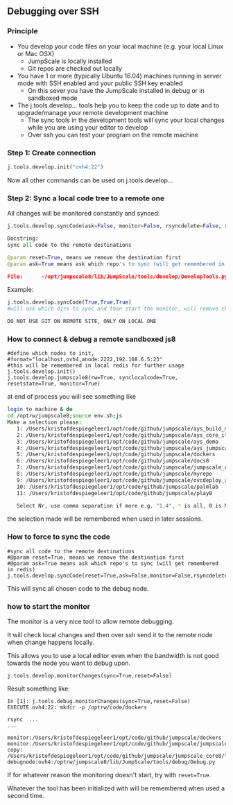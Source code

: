 ## Debugging over SSH


### Principle

- You develop your code files on your local machine (e.g. your local Linux or Mac OSX)
   - JumpScale is locally installed
   - Git repos are checked out locally
- You have 1 or more (typically Ubuntu 16.04) machines running in server mode with SSH enabled and your public SSH key enabled
   - On this sever you have the JumpScale installed in debug or in sandboxed mode  
- The j.tools.develop... tools help you to keep the code up to date and to upgrade/manage your remote development machine
   - The sync tools in the development tools will sync your local changes while you are using your editor to develop
   - Over ssh you can test your program on the remote machine 


### Step 1: Create connection

```python
j.tools.develop.init("ovh4:22")
```

Now all other commands can be used on j.tools.develop...


### Step 2: Sync a local code tree to a remote one

All changes will be monitored constantly and synced:

```python
j.tools.develop.syncCode(ask=False, monitor=False, rsyncdelete=False, reset=False)

Docstring:
sync all code to the remote destinations

@param reset=True, means we remove the destination first
@param ask=True means ask which repo's to sync (will get remembered in redis)

File:      ~/opt/jumpscale8/lib/JumpScale/tools/develop/DevelopTools.py
```

Example:

```python
j.tools.develop.syncCode(True,True,True)
#will ask which dirs to sync and than start the monitor, will remove changes at other side

DO NOT USE GIT ON REMOTE SITE, ONLY ON LOCAL ONE
```

### How to connect & debug a remote sandboxed js8


```shell
#define which nodes to init,
#format="localhost,ovh4,anode:2222,192.168.6.5:23"
#this will be remembered in local redis for further usage
j.tools.develop.init()
j.tools.develop.jumpscale8(rw=True, synclocalcode=True, resetstate=True, monitor=True)
```

at end of process you will see something like
```sh
login to machine & do
cd /optrw/jumpscale8;source env.sh;js
Make a selection please:
   1: /Users/kristofdespiegeleer1/opt/code/github/jumpscale/ays_build_main
   2: /Users/kristofdespiegeleer1/opt/code/github/jumpscale/ays_core_it
   3: /Users/kristofdespiegeleer1/opt/code/github/jumpscale/ays_demo
   4: /Users/kristofdespiegeleer1/opt/code/github/jumpscale/ays_jumpscale8
   5: /Users/kristofdespiegeleer1/opt/code/github/jumpscale/dockers
   6: /Users/kristofdespiegeleer1/opt/code/github/jumpscale/docs8
   7: /Users/kristofdespiegeleer1/opt/code/github/jumpscale/jumpscale_core8
   8: /Users/kristofdespiegeleer1/opt/code/github/jumpscale/myrepo
   9: /Users/kristofdespiegeleer1/opt/code/github/jumpscale/ovcdeploy_ays2
   10: /Users/kristofdespiegeleer1/opt/code/github/jumpscale/palmlab
   11: /Users/kristofdespiegeleer1/opt/code/github/jumpscale/play8

   Select Nr, use comma separation if more e.g. "1,4", * is all, 0 is None: 5,7
```
the selection made will be remembered when used in later sessions.


### How to force to sync the code

```shell
#sync all code to the remote destinations
#@param reset=True, means we remove the destination first
#@param ask=True means ask which repo's to sync (will get remembered in redis)
j.tools.develop.syncCode(reset=True,ask=False,monitor=False,rsyncdelete=False)
```

This will sync all chosen code to the debug node.


### how to start the monitor

The monitor is a very nice tool to allow remote debugging.

It will check local changes and then over ssh send it to the remote node when change happens locally.

This allows you to use a local editor even when the bandwidth is not good towards the node you want to debug upon.

```shell
j.tools.develop.monitorChanges(sync=True,reset=False)
```

Result something like:

```shell
In [1]: j.tools.debug.monitorChanges(sync=True,reset=False)
EXECUTE ovh4:22: mkdir -p /optrw/code/dockers

rsync  ...
...

monitor:/Users/kristofdespiegeleer1/opt/code/github/jumpscale/dockers
monitor:/Users/kristofdespiegeleer1/opt/code/github/jumpscale/jumpscale_core8
copy: /Users/kristofdespiegeleer1/opt/code/github/jumpscale/jumpscale_core8/lib/JumpScale/tools/debug/Debug.py debugnode:ovh4:/optrw/jumpscale8/lib/JumpScale/tools/debug/Debug.py
```

If for whatever reason the monitoring doesn't start, try with `reset=True`.

Whatever the tool has been initialized with will be remembered when used a second time.